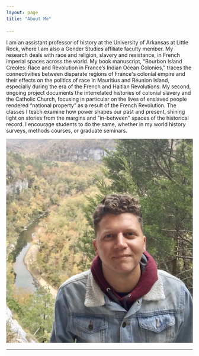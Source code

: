 ```yaml
---
layout: page
title: "About Me"

---
```



I am an assistant professor of history at the University of Arkansas at Little Rock, where I am also a Gender Studies affiliate faculty member. My research deals with race and religion, slavery and resistance, in French imperial spaces across the world. My book manuscript, “Bourbon Island Creoles: Race and Revolution in France’s Indian Ocean Colonies,” traces the connectivities between disparate regions of France's colonial empire and their effects on the politics of race in Mauritius and Réunion Island, especially during the era of the French and Haitian Revolutions. My second, ongoing project documents the interrelated histories of colonial slavery and the Catholic Church, focusing in particular on the lives of enslaved people rendered “national property” as a result of the French Revolution. The classes I teach examine how power shapes our past and present,  shining light on stories from the margins and "in-between" spaces of the historical record. I encourage students to do the same, whether in my world history surveys, methods courses, or graduate seminars.

![Photo](IMG-3710.jpg)

---
